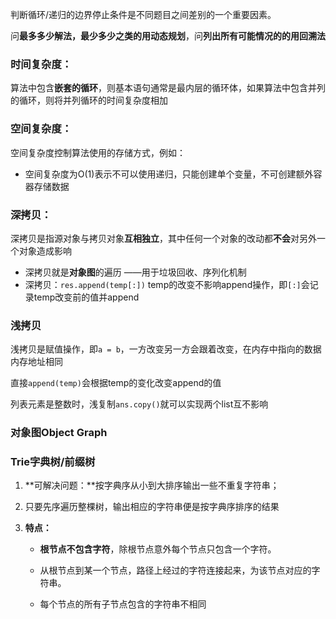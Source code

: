 

判断循环/递归的边界停止条件是不同题目之间差别的一个重要因素。

问**最多多少解法，最少多少之类的用动态规划**，问**列出所有可能情况的的用回溯法**

### 时间复杂度：

算法中包含**嵌套的循环**，则基本语句通常是最内层的循环体，如果算法中包含并列的循环，则将并列循环的时间复杂度相加



### 空间复杂度：

空间复杂度控制算法使用的存储方式，例如：

- 空间复杂度为O(1)表示不可以使用递归，只能创建单个变量，不可创建额外容器存储数据



### 深拷贝：

深拷贝是指源对象与拷贝对象**互相独立**，其中任何一个对象的改动都**不会**对另外一个对象造成影响

* 深拷贝就是**对象图**的遍历 ——用于垃圾回收、序列化机制
* 深拷贝：`res.append(temp[:])` temp的改变不影响append操作，即`[:]`会记录temp改变前的值并append

### 浅拷贝

浅拷贝是赋值操作，即`a = b`，一方改变另一方会跟着改变，在内存中指向的数据内存地址相同

直接`append(temp)`会根据temp的变化改变append的值

列表元素是整数时，浅复制`ans.copy()`就可以实现两个list互不影响



### 对象图Object Graph



### Trie字典树/前缀树

1. **可解决问题：**按字典序从小到大排序输出一些不重复字符串；

2. 只要先序遍历整棵树，输出相应的字符串便是按字典序排序的结果

3. **特点：**

   - **根节点不包含字符**，除根节点意外每个节点只包含一个字符。

   - 从根节点到某一个节点，路径上经过的字符连接起来，为该节点对应的字符串。

   - 每个节点的所有子节点包含的字符串不相同